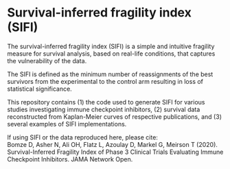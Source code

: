 # Survival-inferred fragility index (SIFI)

The survival-inferred fragility index (SIFI) is a simple and intuitive fragility measure for survival analysis, based on real-life conditions, that captures the vulnerability of the data.

The SIFI is defined as the minimum number of reassignments of the best survivors from the experimental to the control arm resulting in loss of statistical significance.

This repository contains (1) the code used to generate SIFI for various studies investigating immune checkpoint inhibitors, (2) survival data reconstructed from Kaplan-Meier curves of respective publications, and (3) several examples of SIFI implementations.

If using SIFI or the data reproduced here, please cite:  
Bomze D, Asher N, Ali OH, Flatz L, Azoulay D, Markel G, Meirson T (2020). Survival-Inferred Fragility Index of Phase 3 Clinical Trials Evaluating Immune Checkpoint Inhibitors. JAMA Network Open.
